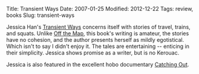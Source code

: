 Title: Transient Ways
Date: 2007-01-25
Modified: 2012-12-22
Tags: review, books
Slug: transient-ways

Jessica Han's <a href="http://www.amazon.com/Transient-Ways-Jessica-Erica-Hahn/dp/1890054038" >Transient Ways</a> concerns itself with stories of travel, trains, and squats. Unlike <a href="http://crimethinc.com/a/otm" >Off the Map</a>, this book's writing is amateur, the stories have no cohesion, and the author presents herself as mildly egotistical. Which isn't to say I didn't enjoy it. The tales are entertaining -- enticing in their simplicity. Jessica shows promise as a writer, but is no Kerouac.

Jessica is also featured in the excellent hobo documentary <a href="http://catchingout.com/" >Catching Out</a>.
